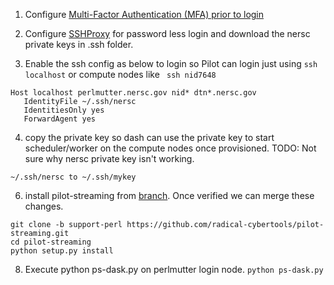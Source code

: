 1. Configure [Multi-Factor Authentication (MFA) prior to login](https://docs.nersc.gov/connect/mfa/)
	
2. Configure [SSHProxy](https://docs.nersc.gov/connect/mfa/#sshproxy) for password less login and download the nersc private keys  in .ssh folder.
	
3. Enable the ssh config as below to login so Pilot can login just using ```ssh localhost``` or compute nodes like ``` ssh nid7648```

```cat ~/.ssh/config 
Host localhost perlmutter.nersc.gov nid* dtn*.nersc.gov
   IdentityFile ~/.ssh/nersc
   IdentitiesOnly yes
   ForwardAgent yes
```

4. copy the private key so dash can use the private key to start scheduler/worker on the compute nodes once provisioned. TODO: Not sure why nersc private key isn't working.
```
~/.ssh/nersc to ~/.ssh/mykey
```

6. install pilot-streaming from [branch](https://github.com/radical-cybertools/pilot-streaming/tree/support-perl). Once verified we can merge these changes.

```
git clone -b support-perl https://github.com/radical-cybertools/pilot-streaming.git
cd pilot-streaming
python setup.py install
```

8. Execute python ps-dask.py on perlmutter login node.
``` python ps-dask.py ```
